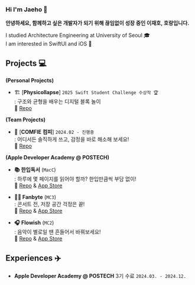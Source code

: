 ### Hi I'm Jaeho 🐯

**안녕하세요, 함께하고 싶은 개발자가 되기 위해 끊임없이 성장 중인 이재호, 호랑입니다.**

I studied Architecture Engineering at University of Seoul 🎓  
I am interested in SwiftUI and iOS 🍎

## Projects 💻

**(Personal Projects)**  
- 🏗️ [**Physicollapse**] `2025 Swift Student Challenge 수상작 🏆`  
: 구조와 균형을 배우는 디지털 블록 놀이  
🔗 [Repo](https://github.com/zaehorang/Physicollapse)

**(Team Projects)**  
- 👀 [**COMFIE 컴피**] `2024.02 - 진행중`  
: 어디서든 솔직하게 쓰고, 감정을 바로 해소해 보세요!  
🔗 [Repo](https://github.com/HorangITBeanS/COMFIE-iOS)

**(Apple Developer Academy @ POSTECH)**  
- **📚 한입독서** (`MacC`)  
: 하루에 몇 페이지를 읽어야 할까? 한입만큼씩 부담 없이!  
🔗 [Repo](https://github.com/DeveloperAcademy-POSTECH/2024-MacC-A6-Five-Guys) & [App Store](https://apps.apple.com/kr/app/%ED%95%9C%EC%9E%85%EB%8F%85%EC%84%9C-read-a-bite/id6738048252)

- **🤳🏻 Fanbyte** (`MC3`)  
: 콘서트 전, 저장 공간 걱정은 끝!  
🔗 [Repo](https://github.com/DeveloperAcademy-POSTECH/2024-MC3-A12-Moon-Crystal) & [App Store](https://apps.apple.com/kr/app/fanbyte-%EC%9A%A9%EB%9F%89-%EC%A0%95%EB%A6%AC-%EB%8F%84%EC%9A%B0%EB%AF%B8/id6608978832)

- **🎧 Flowish** (`MC2`)  
: 음악이 별로일 땐 흔들어서 바꿔보세요!  
🔗 [Repo](https://github.com/DeveloperAcademy-POSTECH/2024-MC2-A3-BlackDragonRiver) & [App Store](https://apps.apple.com/kr/app/flowish/id6503333956)

## Experiences ✈️  
- **Apple Developer Academy @ POSTECH** 3기 수료 `2024.03. - 2024.12.`
